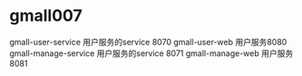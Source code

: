 # gmall007

gmall-user-service 用户服务的service 8070
gmall-user-web 用户服务8080
gmall-manage-service 用户服务的service 8071
gmall-manage-web 用户服务8081